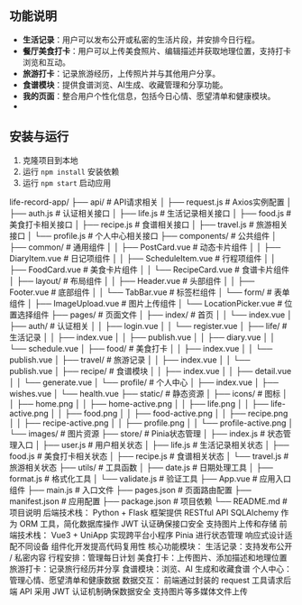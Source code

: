 ## 功能说明

- **生活记录**：用户可以发布公开或私密的生活片段，并安排今日行程。
- **餐厅美食打卡**：用户可以上传美食照片、编辑描述并获取地理位置，支持打卡浏览和互动。
- **旅游打卡**：记录旅游经历，上传照片并与其他用户分享。
- **食谱模块**：提供食谱浏览、AI生成、收藏管理和分享功能。
- **我的页面**：整合用户个性化信息，包括今日心情、愿望清单和健康模块。
- 

## 安装与运行

1. 克隆项目到本地
2. 运行 `npm install` 安装依赖
3. 运行 `npm start` 启动应用


life-record-app/
├── api/                     # API请求相关
│   ├── request.js           # Axios实例配置
│   ├── auth.js              # 认证相关接口
│   ├── life.js              # 生活记录相关接口
│   ├── food.js              # 美食打卡相关接口
│   ├── recipe.js            # 食谱相关接口
│   ├── travel.js            # 旅游相关接口
│   └── profile.js           # 个人中心相关接口
├── components/              # 公共组件
│   ├── common/              # 通用组件
│   │   ├── PostCard.vue     # 动态卡片组件
│   │   ├── DiaryItem.vue    # 日记项组件
│   │   ├── ScheduleItem.vue # 行程项组件
│   │   ├── FoodCard.vue     # 美食卡片组件
│   │   └── RecipeCard.vue   # 食谱卡片组件
│   ├── layout/              # 布局组件
│   │   ├── Header.vue       # 头部组件
│   │   ├── Footer.vue       # 底部组件
│   │   └── TabBar.vue       # 标签栏组件
│   └── form/                # 表单组件
│       ├── ImageUpload.vue  # 图片上传组件
│       └── LocationPicker.vue # 位置选择组件
├── pages/                   # 页面文件
│   ├── index/               # 首页
│   │   └── index.vue
│   ├── auth/                # 认证相关
│   │   ├── login.vue
│   │   └── register.vue
│   ├── life/                # 生活记录
│   │   ├── index.vue
│   │   ├── publish.vue
│   │   ├── diary.vue
│   │   └── schedule.vue
│   ├── food/                # 美食打卡
│   │   ├── index.vue
│   │   └── publish.vue
│   ├── travel/              # 旅游记录
│   │   ├── index.vue
│   │   └── publish.vue
│   ├── recipe/              # 食谱模块
│   │   ├── index.vue
│   │   ├── detail.vue
│   │   └── generate.vue
│   └── profile/             # 个人中心
│       ├── index.vue
│       ├── wishes.vue
│       └── health.vue
├── static/                  # 静态资源
│   ├── icons/               # 图标
│   │   ├── home.png
│   │   ├── home-active.png
│   │   ├── life.png
│   │   ├── life-active.png
│   │   ├── food.png
│   │   ├── food-active.png
│   │   ├── recipe.png
│   │   ├── recipe-active.png
│   │   ├── profile.png
│   │   └── profile-active.png
│   └── images/              # 图片资源
├── store/                   # Pinia状态管理
│   ├── index.js             # 状态管理入口
│   ├── user.js              # 用户相关状态
│   ├── life.js              # 生活记录相关状态
│   ├── food.js              # 美食打卡相关状态
│   ├── recipe.js            # 食谱相关状态
│   └── travel.js            # 旅游相关状态
├── utils/                   # 工具函数
│   ├── date.js              # 日期处理工具
│   ├── format.js            # 格式化工具
│   └── validate.js          # 验证工具
├── App.vue                  # 应用入口组件
├── main.js                  # 入口文件
├── pages.json               # 页面路由配置
├── manifest.json            # 应用配置
├── package.json             # 项目依赖
└── README.md                # 项目说明
后端技术栈：
Python + Flask 框架提供 RESTful API
SQLAlchemy 作为 ORM 工具，简化数据库操作
JWT 认证确保接口安全
支持图片上传和存储
前端技术栈：
Vue3 + UniApp 实现跨平台小程序
Pinia 进行状态管理
响应式设计适配不同设备
组件化开发提高代码复用性
核心功能模块：
生活记录：支持发布公开 / 私密内容
行程安排：管理每日计划
美食打卡：上传图片、添加描述和地理位置
旅游打卡：记录旅行经历并分享
食谱模块：浏览、AI 生成和收藏食谱
个人中心：管理心情、愿望清单和健康数据
数据交互：
前端通过封装的 request 工具请求后端 API
采用 JWT 认证机制确保数据安全
支持图片等多媒体文件上传
